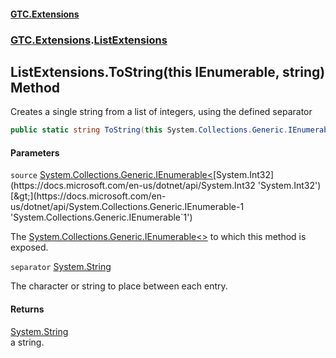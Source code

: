 #### [GTC.Extensions](GTCExtensions.md 'GTC Extensions')
### [GTC.Extensions](GTCExtensions.md#GTC.Extensions 'GTC.Extensions').[ListExtensions](ListExtensions.md 'GTC.Extensions.ListExtensions')

## ListExtensions.ToString(this IEnumerable<int>, string) Method

Creates a single string from a list of integers, using the defined separator

```csharp
public static string ToString(this System.Collections.Generic.IEnumerable<int> source, string separator);
```
#### Parameters

<a name='GTC.Extensions.ListExtensions.ToString(thisSystem.Collections.Generic.IEnumerable_int_,string).source'></a>

`source` [System.Collections.Generic.IEnumerable&lt;](https://docs.microsoft.com/en-us/dotnet/api/System.Collections.Generic.IEnumerable-1 'System.Collections.Generic.IEnumerable`1')[System.Int32](https://docs.microsoft.com/en-us/dotnet/api/System.Int32 'System.Int32')[&gt;](https://docs.microsoft.com/en-us/dotnet/api/System.Collections.Generic.IEnumerable-1 'System.Collections.Generic.IEnumerable`1')

The [System.Collections.Generic.IEnumerable&lt;&gt;](https://docs.microsoft.com/en-us/dotnet/api/System.Collections.Generic.IEnumerable-1 'System.Collections.Generic.IEnumerable`1') to which this method is exposed.

<a name='GTC.Extensions.ListExtensions.ToString(thisSystem.Collections.Generic.IEnumerable_int_,string).separator'></a>

`separator` [System.String](https://docs.microsoft.com/en-us/dotnet/api/System.String 'System.String')

The character or string to place between each entry.

#### Returns
[System.String](https://docs.microsoft.com/en-us/dotnet/api/System.String 'System.String')  
a string.